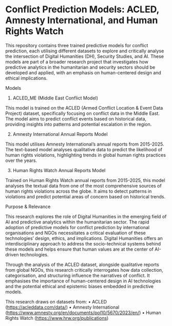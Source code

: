 # Conflict Prediction Models: ACLED, Amnesty International, and Human Rights Watch

This repository contains three trained predictive models for conflict prediction, each utilising different datasets to explore and critically analyse the intersection of Digital Humanities (DH), Security Studies, and AI. These models are part of a broader research project that investigates how predictive analytics in the humanitarian and security sectors should be developed and applied, with an emphasis on human-centered design and ethical implications.

Models

1. ACLED_ME (Middle East Conflict Model)

This model is trained on the ACLED (Armed Conflict Location & Event Data Project) dataset, specifically focusing on conflict data in the Middle East. The model aims to predict conflict events based on historical data, providing insights into patterns and potential escalation in the region.

2. Amnesty International Annual Reports Model

This model utilises Amnesty International’s annual reports from 2015-2025. The text-based model analyses qualitative data to predict the likelihood of human rights violations, highlighting trends in global human rights practices over the years.

3. Human Rights Watch Annual Reports Model

Trained on Human Rights Watch annual reports from 2015-2025, this model analyses the textual data from one of the most comprehensive sources of human rights violations across the globe. It aims to detect patterns in violations and predict potential areas of concern based on historical trends.

Purpose & Relevance

This research explores the role of Digital Humanities in the emerging field of AI and predictive analytics within the humanitarian sector. The rapid adoption of predictive models for conflict prediction by international organisations and NGOs necessitates a critical evaluation of these technologies’ design, ethics, and implications. Digital Humanities offers an interdisciplinary approach to address the socio-technical systems behind these models and helps ensure that human values are at the center of AI-driven technologies.

Through the analysis of the ACLED dataset, alongside qualitative reports from global NGOs, this research critically interrogates how data collection, categorisation, and structuring influence the narratives of conflict. It emphasises the importance of human-centered design in AI technologies and the potential ethical and epistemic biases embedded in predictive models.

This research draws on datasets from:
	•	ACLED (https://acleddata.com/data/)
	•	Amnesty International (https://www.amnesty.org/en/documents/pol10/5670/2023/en/)
	•	Human Rights Watch (https://www.hrw.org/publications)

